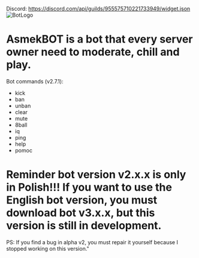 Discord: https://discord.com/api/guilds/955575710221733949/widget.json
![BotLogo](https://github.com/AsmekYT/AsmekBOT/assets/98432786/3c8a4ab8-414f-4e3a-8128-94e6d58d9126)

# AsmekBOT is a bot that every server owner need to moderate, chill and play. 
Bot commands (v2.7.1):
- kick
- ban
- unban
- clear
- mute
- 8ball
- iq
- ping
- help
- pomoc
# Reminder bot version v2.x.x is only in Polish!!! If you want to use the English bot version, you must download bot v3.x.x, but this version is still in development.

PS: If you find a bug in alpha v2, you must repair it yourself because I stopped working on this version."
